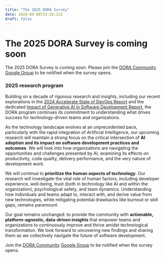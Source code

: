 ```yaml
---
title: "The 2025 DORA Survey"
date: 2024-04-08T23:26:21Z
draft: false
---
```


# The 2025 DORA Survey is coming soon

The 2025 DORA Survey is coming soon. Please join the [DORA Community](https://dora.comunity) [Google Group](https://groups.google.com/g/dora-community/about) to be notified when the survey opens.

### 2025 research program

Building on a decade of rigorous research and insights, including our recent explorations in the [2024 Accelerate State of DevOps Report](/research/2024/dora-report/) and the dedicated [Impact of Generative AI in Software Development Report](/research/ai/gen-ai-report/), the DORA program continues its commitment to understanding what drives success for technology-driven teams and organizations.

As the technology landscape evolves at an unprecedented pace, particularly with the rapid integration of Artificial Intelligence, our upcoming research will maintain a strong focus on the critical intersection of **AI adoption and its impact on software development practices and outcomes**. We will look into how organizations are navigating the opportunities and challenges presented by AI, examining its effects on productivity, code quality, delivery performance, and the very nature of development work.

We will continue to **prioritize the human aspects of technology**. Our research will investigate the vital role of human factors, including developer experience, well-being, trust (both in technology like AI and within the organization), psychological safety, and team dynamics. Understanding how individuals and teams adapt to, interact with, and derive value from new technologies, while mitigating potential drawbacks like burnout or skill gaps, remains paramount.

Our goal remains unchanged: to provide the community with **actionable, platform-agnostic, data-driven insights** that empower teams and organizations to continuously improve and thrive amidst technological transformation. We look forward to uncovering new findings and sharing them as we collectively navigate the future of software development.

Join the [DORA Community](https://dora.comunity) [Google Group](https://groups.google.com/g/dora-community/about) to be notified when the survey opens.
